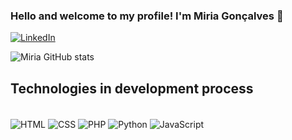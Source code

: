 ### Hello and welcome to my profile! I'm Miria Gonçalves 👋

[![LinkedIn](https://img.shields.io/badge/LinkedIn-0077B5?style=for-the-badge&logo=linkedin&logoColor=white)](https://www.linkedin.com/in/miriã-gonçalves-7621b622a/)


![Miria GitHub stats](https://github-readme-stats.vercel.app/api?username=miriarezende&show_icons=true&theme=onedark)


## Technologies in development process
<div style="display: inline-block"><br>
        <img align="center" src="https://img.shields.io/badge/HTML-239120?style=for-the-badge&logo=html5&logoColor=white" alt="HTML">
        <img align="center" src="https://img.shields.io/badge/CSS-239120?&style=for-the-badge&logo=css3&logoColor=white" alt="CSS">
        <img align="center" src="https://img.shields.io/badge/PHP-777BB4?style=for-the-badge&logo=php&logoColor=white" alt="PHP">
        <img align="center" src="https://img.shields.io/badge/Python-14354C?style=for-the-badge&logo=python&logoColor=white" alt="Python">
        <img align="center" src="https://img.shields.io/badge/JavaScript-F7DF1E?style=for-the-badge&logo=javascript&logoColor=black" alt="JavaScript">
    </div>

